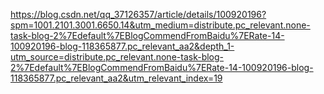 https://blog.csdn.net/qq_37126357/article/details/100920196?spm=1001.2101.3001.6650.14&utm_medium=distribute.pc_relevant.none-task-blog-2%7Edefault%7EBlogCommendFromBaidu%7ERate-14-100920196-blog-118365877.pc_relevant_aa2&depth_1-utm_source=distribute.pc_relevant.none-task-blog-2%7Edefault%7EBlogCommendFromBaidu%7ERate-14-100920196-blog-118365877.pc_relevant_aa2&utm_relevant_index=19